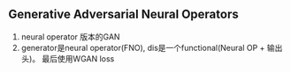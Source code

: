 ## Generative Adversarial Neural Operators
1. neural operator 版本的GAN
2. generator是neural operator(FNO), dis是一个functional(Neural OP + 输出头)。 最后使用WGAN loss